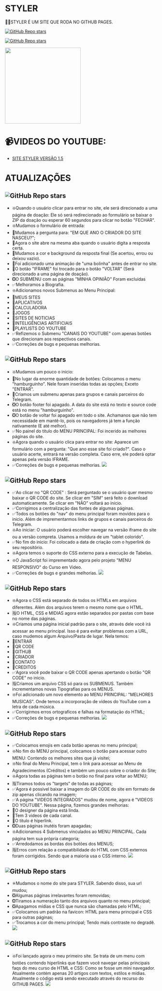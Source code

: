# STYLER
👨‍⚖️STYLER É UM SITE QUE RODA NO GITHUB PAGES.

[![GitHub Repo stars](https://img.shields.io/badge/VILHALVA-GITHUB-03A9F4?logo=github)](https://github.com/VILHALVA)

[![GitHub Repo stars](https://img.shields.io/badge/ENTRE%20NO-SITE-df1010?logo=google)](https://vilhalva.github.io/STYLER/STYLER.html) <br>

<img src="01_MENU/MIDIAS/ICONE HTML.ico" align="center" width="250"> <br>

# 📹VIDEOS DO YOUTUBE:
* [SITE STYLER VERSÃO 1.5](https://youtu.be/HvZFPuhs05Q?si=eZyXjo23zIge4kLB)

# ATUALIZAÇÕES
## ![GitHub Repo stars](https://img.shields.io/badge/-VERS%C3%83O%201.6%20--%2003%2F09%2F2023-blueviolet)
* ❇️Quando o usuário clicar para entrar no site, ele será direcionado a uma página de doação: Ele só será redirecionado ao formulário se baixar o ZIP da doação ou esperar 60 segundos para clicar no botão "FECHAR".
* ❇️Mudamos o formulário de entrada:
* 🔸Mudamos a pergunta para: "EM QUE ANO O CRIADOR DO SITE NASCEU?";
* 🔸Agora o site abre na mesma aba quando o usuário digita a resposta certa.
* 🔸Mudamos a cor e background da resposta final (Se acertou, errou ou deixou vazio).
* 🔸Foi adicionado uma animação de "uma bolinha" antes de entrar no site.
* 🔸O botão "IFRAME" foi trocado para o botão "VOLTAR" (Será direcionado a uma página de doação).
* ❎O SUBMENU com as páginas "MINHA OPINIÃO" Foram excluidas
* ✅Melhoramos a Biografia.
* ❇️Adicionamos novos Submenus ao Menu Principal:
* 🔸MEUS SITES
* 🔸APLICATIVOS
* 🔸CALCULADORA
* 🔸JOGOS
* 🔸SITES DE NOTICIAS
* 🔸INTELIGÊNCIAS ARTIFICIAIS
* 🔸PLAYLISTS DO YOUTUBE
* ✅Refizemos o Submenu "CANAIS DO YOUTUBE" com apenas botões que direcionam aos respectivos canais.
* ✅Correções de bugs e pequenas melhorias.

## ![GitHub Repo stars](https://img.shields.io/badge/-VERS%C3%83O%201.5%20--%2018%2F01%2F2023-blueviolet)
* ❇️Mudamos um pouco o inicio: 
* 🔸No lugar da enorme quantidade de botões: Colocamos o menu "hamburguinho". Nele foram inseridas todas as opções; Exceto "ENTRAR".
* 🔸Criamos um submenu apenas para grupos e canais parceiros do Telegram.
* ❎O botão footer foi apagado. A data do site está no texto e source code está no menu "hamburguinho".
* ❎O botão de voltar foi apagado em todo o site. Achamanos que não tem necessidade em mantê-lo, pois os navegadores já tem a função nativamente (E até melhor).
* ✅No painel do titulo do MENU PRINCIPAL: Foi incerido as melhores páginas do site.
* ❇️Agora quando o usuário clica para entrar no site: Aparece um formulário com a pergunta: "Que ano esse site foi criado?". Caso o usuário acerte, entrará na versão completa. Caso erre, ele poderá optar apenas pela versão IFRAME.
* ✅Correções de bugs e pequenas melhorias.
![](https://i.imgur.com/waxVImv.png)

## ![GitHub Repo stars](https://img.shields.io/badge/-VERS%C3%83O%201.4%20--%2007%2F12%2F2022-blueviolet)
* ✅Ao clicar no "QR CODE" : Será perguntado se o usuário quer mesmo baixar o QR CODE do site. Se clicar em "SIM" será feito o download automaticamente. Se clicar em "NÃO" voltará ao inicio.
* ✅Corrigimos a centralização das fontes de algumas páginas.
* ✅Todos os botões do "nav" do menu principal foram movidos para o inicio. Além de imprementarmos links de grupos e canais parceiros do Telegram.
* ❇️Ao iniciar: O usuário poderá escolher navegar na versão iframe do site ou a versão compreta. Usamos a moldura de um "tablet colorido".
* ✅No fim do inicio: Foi colocado a data de criação com o hyperlink do seu repositório.
* ❇️Agora temos o suporte do CSS externo para a execução de Tabelas.
* ❇️O JavaScript foi imprementado agora pelo projeto "MENU RESPONSIVO" do Curso em Video.
* ✅Correções de bugs e grandes melhorias.
![](https://i.imgur.com/waxVImv.png)

## ![GitHub Repo stars](https://img.shields.io/badge/-VERS%C3%83O%201.3%20--%2028%2F11%2F2022-blueviolet)
* ❇️Agora o CSS está separado de todos os HTMLs em arquivos diferentes. Além dos arquivos terem o mesmo nome que o HTML.
* 🈯️O HTML, CSS e MIDIAS agora estão separados por pastas com base no nome das páginas.
* ❇️Criamos uma página inicial padrão para o site, através dele você irá acessar ao menu principal. Isso é para evitar problemas com a URL, caso mudemos algum Arquivo/Pasta de lugar. Nela temos:
* 🔸ENTRAR
* 🔸QR CODE 
* 🔸GITHUB
* 🔸CRIADOR
* 🔸CONTATO
* 🔸CREDITOS
* ✅Agora você pode baixar o QR CODE apenas apertando o botão "QR CODE" no inicio.
* 🈯️Criamos um arquivo CSS só para os SUBMENUS. Também incrementamos novas Tipografias para os MENUS.
* ❇️Foi adicionado um novo elemento ao MENU PRINCIPAL: "MELHORES MUSICAS". Onde temos a incorporação de videos do YouTube com a letra de cada música.
* ✅Corrigirmos erros ortograficos e falhas na formatação do HTML;
* ✅Correções de bugs e pequenas melhorias.
![](https://i.imgur.com/waxVImv.png)

## ![GitHub Repo stars](https://img.shields.io/badge/-VERS%C3%83O%201.2%20--%2018%2F11%2F2022-blueviolet)
* ✅Colocamos emojis em cada botão apenas no menu principal;
* ❇️No fim do MENU principal, colocamos o botão para acessar outro MENU: Contendo os melhores sites que já visitei;
* ❇️No final do Menu Principal, tem o link para acessar ao Menu de Agradecimentos (Créditos) e também um pouco sobre o criador do Site;
* ❇️Agora todas as páginas tem o botão no final para voltar ao MENU;
* 🈯️Tiramos todos os "targets" de todas as páginas;
* ✅Agora é possivel baixar a imagem do QR CODE do site em formato de zip apenas clicando na imagem; 
* ✅A página "VIDEOS INTEGRADOS" mudou de nome, agora é "VIDEOS DO YOUTUBE". Nessa página, fizemos grandes melhorias:
* 🔸O designer da página está linda.
* 🔸Tem 3 videos de cada canal.
* 🔸O titulo é hiperlink.
* ❎Duas páginas inutéis foram apagadas;
* ❇️Adicionamos 4 Submenus vinculados ao MENU PRINCIPAL. Cada página tem sua própria categoria;
* ✅Arredodamos as bordas dos botões dos MENUS;
* 🈯️Erros com relação a compatibilidade do HTML com CSS externos foram corrigidos. Sendo que a maioria usa o CSS interno.
![](https://i.imgur.com/waxVImv.png)

## ![GitHub Repo stars](https://img.shields.io/badge/-VERS%C3%83O%201.1%20--%2015%2F11%2F2022-blueviolet)
* ✳️Mudamos o nome do site para STYLER. Sabendo disso, sua url mudou;
* ❎Algumas páginas irrelavantes foram removidas;
* ❎Tiramos a numeração tanto dos arquivos quanto no menu principal;
* ❎Apagamos mídias e CSS que nunca são chamadas pelo HTML;
* ✅Colocamos um padrão na favicon: HTML para menu principal e CSS para outras páginas;
* ✅Trocamos a cor do menu principal; Tendo mais contraste no degradê.
![](https://i.imgur.com/waxVImv.png)

## ![GitHub Repo stars](https://img.shields.io/badge/-VERS%C3%83O%201.0%20--%2006%2F10%2F2022-blueviolet)
* ❇️Foi lançado agora o meu primeiro site. Se trata de um menu com botões contendo hiperlinks que fazem você navegar pelas principais faqs do meu curso de HTML e CSS: Como se fosse um mini navegador. Atualmente contém apenas 20 artigos com textos, estilos e mídias. Atualmente o código está sendo executado através do recurso do GITHUB PAGES.
![](https://i.imgur.com/waxVImv.png)

